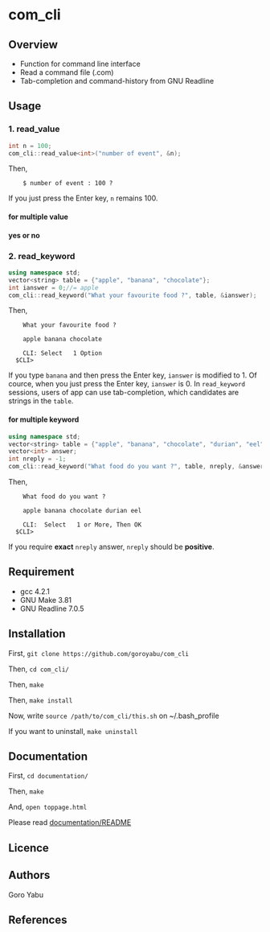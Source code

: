 # com_cli

## Overview

- Function for command line interface
- Read a command file (.com)
- Tab-completion and command-history from GNU Readline

## Usage

### 1. read_value

```c++
int n = 100;
com_cli::read_value<int>("number of event", &n); 
```

Then,

```shell-session
	$ number of event : 100 ?  
```

If you just press the Enter key, `n` remains 100.

#### for multiple value

#### yes or no


### 2. read_keyword

```c++
using namespace std;
vector<string> table = {"apple", "banana", "chocolate"};
int ianswer = 0;//= apple
com_cli::read_keyword("What your favourite food ?", table, &ianswer);

```

Then, 

```
	What your favourite food ?
	  
	apple banana chocolate
	  
	CLI: Select   1 Option
  $CLI> 
```

If you type `banana` and then press the Enter key, `ianswer` is modified to 1.
Of cource, when you just press the Enter key, `ianswer` is 0.
In `read_keyword` sessions, users of app can use tab-completion, which candidates are strings in the `table`.

#### for multiple keyword


```c++
using namespace std;
vector<string> table = {"apple", "banana", "chocolate", "durian", "eel"};
vector<int> answer;
int nreply = -1;
com_cli::read_keyword("What food do you want ?", table, nreply, &answer);
```

Then,

```
	What food do you want ?

	apple banana chocolate durian eel 

	CLI:  Select   1 or More, Then OK
  $CLI> 
```

If you require **exact** `nreply` answer, `nreply` should be **positive**.

## Requirement

- gcc 4.2.1
- GNU Make 3.81
- GNU Readline 7.0.5


## Installation

First, `git clone https://github.com/goroyabu/com_cli`

Then, `cd com_cli/`

Then, `make`

Then, `make install`

Now, write `source /path/to/com_cli/this.sh` on ~/.bash_profile

If you want to uninstall, `make uninstall`

## Documentation

First, `cd documentation/`

Then, `make`

And, `open toppage.html`

Please read [documentation/README](documentation/README.md)

## Licence


## Authors
Goro Yabu 

## References
